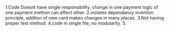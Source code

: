 1.Code Doesnt have single responsibility, change in one payment logic of one payment methon can affect other.
2.violates dependancy invertion principle, addtion of new card makes changes in many places.
3.Not having proper test method.
4.code in single file, no modularity.
5.

